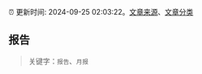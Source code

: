 :alarm_clock: 更新时间: 2024-09-25 02:03:22。[文章来源](/README.md)、[文章分类](/TAGS.md)

## 报告


> 关键字：`报告`、`月报`



